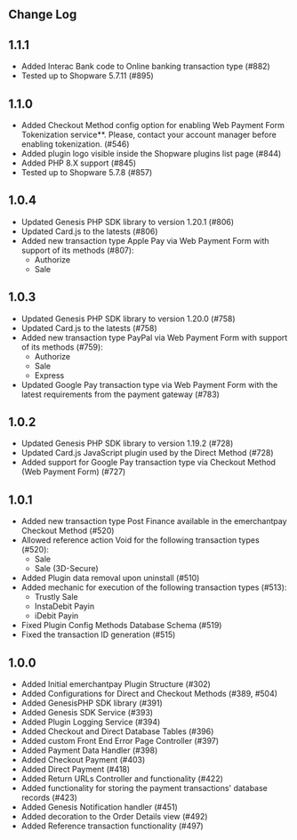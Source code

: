 Change Log
---------------------
__1.1.1__
-----
* Added Interac Bank code to Online banking transaction type (#882)
* Tested up to Shopware 5.7.11 (#895)

__1.1.0__
-----
* Added Checkout Method config option for enabling Web Payment Form Tokenization service**. Please, contact your account manager before enabling tokenization. (#546)
* Added plugin logo visible inside the Shopware plugins list page (#844)
* Added PHP 8.X support (#845)
* Tested up to Shopware 5.7.8 (#857)

__1.0.4__
-----
* Updated Genesis PHP SDK library to version 1.20.1 (#806)
* Updated Card.js to the latests (#806)
* Added new transaction type Apple Pay via Web Payment Form with support of its methods (#807):
  * Authorize
  * Sale

__1.0.3__
-----
* Updated Genesis PHP SDK library to version 1.20.0 (#758)
* Updated Card.js to the latests (#758)
* Added new transaction type PayPal via Web Payment Form with support of its methods (#759):
  * Authorize
  * Sale
  * Express
* Updated Google Pay transaction type via Web Payment Form with the latest requirements from the payment gateway (#783)

__1.0.2__
-----
* Updated Genesis PHP SDK library to version 1.19.2 (#728)
* Updated Card.js JavaScript plugin used by the Direct Method (#728)
* Added support for Google Pay transaction type via Checkout Method (Web Payment Form) (#727)

__1.0.1__
-----
* Added new transaction type Post Finance available in the emerchantpay Checkout Method (#520)
* Allowed reference action Void for the following transaction types (#520):
  * Sale
  * Sale (3D-Secure)
* Added Plugin data removal upon uninstall (#510)
* Added mechanic for execution of the following transaction types (#513):
  * Trustly Sale
  * InstaDebit Payin
  * iDebit Payin
* Fixed Plugin Config Methods Database Schema (#519)
* Fixed the transaction ID generation (#515)

__1.0.0__
-----
* Added Initial emerchantpay Plugin Structure (#302)
* Added Configurations for Direct and Checkout Methods (#389, #504)
* Added GenesisPHP SDK library (#391)
* Added Genesis SDK Service (#393)
* Added Plugin Logging Service (#394)
* Added Checkout and Direct Database Tables (#396)
* Added custom Front End Error Page Controller (#397)
* Added Payment Data Handler (#398)
* Added Checkout Payment (#403)
* Added Direct Payment (#418)
* Added Return URLs Controller and functionality (#422)
* Added functionality for storing the payment transactions' database records (#423)
* Added Genesis Notification handler (#451)
* Added decoration to the Order Details view (#492)
* Added Reference transaction functionality (#497)
